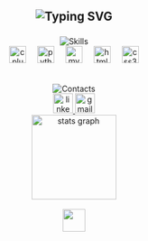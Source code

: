 <h2 align="center">
  <img src="https://readme-typing-svg.demolab.com/?font=Inconsolata&weight=500&size=50&duration=4000&pause=300&color=A7A459&center=true&vCenter=true&multiline=true&repeat=false&random=false&width=1300&height=140&lines=Hello+world+%F0%9F%8C%8F;I%27m+K+Sai+Datta%2C+a+CS+student+%F0%9F%92%BB+and+dreamer+%E2%9C%A8" alt="Typing SVG" />
</h2>

###


###



###

<div align="center">
  <img src="https://readme-typing-svg.demolab.com?font=Inconsolata&weight=500&size=30&duration=3000&pause=500&color=A7A459&center=false&vCenter=false&multiline=false&repeat=false&random=false&width=200&height=40&lines=Skills" alt="Skills" />
  <br>
  <img src="https://cdn.jsdelivr.net/gh/devicons/devicon/icons/cplusplus/cplusplus-original.svg" height="30" alt="cplusplus logo"  />
  <img width="12" />
  <img src="https://cdn.jsdelivr.net/gh/devicons/devicon/icons/python/python-original.svg" height="30" alt="python logo"  />
  <img width="12" />
  <img src="https://cdn.jsdelivr.net/gh/devicons/devicon/icons/mysql/mysql-original.svg" height="30" alt="mysql logo"  />
  <img width="12" />
  <img src="https://cdn.jsdelivr.net/gh/devicons/devicon/icons/html5/html5-original.svg" height="30" alt="html5 logo"  />
  <img width="12" />
  <img src="https://cdn.jsdelivr.net/gh/devicons/devicon/icons/css3/css3-original.svg" height="30" alt="css3 logo"  />
  
</div>
<br> <br>
<div align = center>
  <img align = "cener" src="https://readme-typing-svg.demolab.com?font=Inconsolata&weight=500&size=30&duration=3000&pause=500&color=D14836&center=false&vCenter=false&multiline=false&repeat=false&random=false&width=200&height=40&lines=Contact" alt="Contacts" />
  <br>
  <a href="https://www.linkedin.com/in/khh-sai-datta-b9483b224" target="_blank">
    <img src="https://img.shields.io/static/v1?message=LinkedIn&logo=linkedin&label=&color=0077B5&logoColor=white&labelColor=&style=for-the-badge" height="35" alt="linkedin logo" />
  </a>
  <a href="mailto:your-email@example.com" target="_blank">
    <img src="https://img.shields.io/static/v1?message=Gmail&logo=gmail&label=&color=D14836&logoColor=white&labelColor=&style=for-the-badge" height="35" alt="gmail logo" />
  </a>
  </div>


<div align="center">
  <img src="https://github-readme-stats.vercel.app/api?username=K-Datta&theme=dracula&show_icons=true&hide_border=false&count_private=true" height="150" alt="stats graph" />
 
</div>


<div align = "center">
<br>
<img src="https://raw.githubusercontent.com/innng/innng/master/assets/kyubey.gif" height="40" />
<br>



